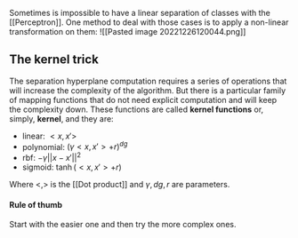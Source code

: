 Sometimes is impossible to have a linear separation of classes with the [[Perceptron]].
One method to deal with those cases is to apply a non-linear transformation on them:
![[Pasted image 20221226120044.png]]

## The kernel trick
The separation hyperplane computation requires a series of operations that will increase the complexity of the algorithm.
But there is a particular family of mapping functions that do not need explicit computation and will keep the complexity down. These functions are called __kernel functions__ or, simply, __kernel__, and they are:
- linear: $<x, x'>$
- polynomial: $(\gamma<x, x'> + r)^{dg}$
- rbf: $-\gamma ||x- x'||^2$
- sigmoid: $\tanh(<x, x'> + r)$ 

Where <,> is the [[Dot product]] and $\gamma, dg, r$ are parameters.
#### Rule of thumb
Start with the easier one and then try the more complex ones.